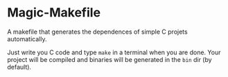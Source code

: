 Magic-Makefile
==============

A makefile that generates the dependences of simple C projets automatically.

Just write you C code and type `make` in a terminal  when you are done. Your
project will be compiled and binaries will be generated in the `bin` dir (by
default).
